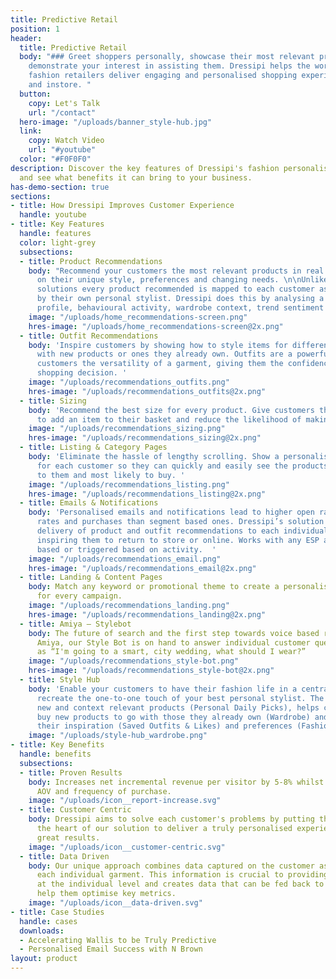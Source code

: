 ```yaml
---
title: Predictive Retail
position: 1
header:
  title: Predictive Retail
  body: "### Greet shoppers personally, showcase their most relevant products and
    demonstrate your interest in assisting them. Dressipi helps the world’s leading
    fashion retailers deliver engaging and personalised shopping experiences, online
    and instore. "
  button:
    copy: Let's Talk
    url: "/contact"
  hero-image: "/uploads/banner_style-hub.jpg"
  link:
    copy: Watch Video
    url: "#youtube"
  color: "#F0F0F0"
description: Discover the key features of Dressipi's fashion personalisation solution
  and see what benefits it can bring to your business.
has-demo-section: true
sections:
- title: How Dressipi Improves Customer Experience
  handle: youtube
- title: Key Features
  handle: features
  color: light-grey
  subsections:
  - title: Product Recommendations
    body: "Recommend your customers the most relevant products in real time based
      on their unique style, preferences and changing needs. \n\nUnlike other personalisation
      solutions every product recommended is mapped to each customer as if curated
      by their own personal stylist. Dressipi does this by analysing a customer’s
      profile, behavioural activity, wardrobe context, trend sentiment and intent.\n"
    image: "/uploads/home_recommendations-screen.png"
    hres-image: "/uploads/home_recommendations-screen@2x.png"
  - title: Outfit Recommendations
    body: 'Inspire customers by showing how to style items for different occasions
      with new products or ones they already own. Outfits are a powerful way of showing
      customers the versatility of a garment, giving them the confidence to make a
      shopping decision. '
    image: "/uploads/recommendations_outfits.png"
    hres-image: "/uploads/recommendations_outfits@2x.png"
  - title: Sizing
    body: 'Recommend the best size for every product. Give customers the extra assurance
      to add an item to their basket and reduce the likelihood of making a return. '
    image: "/uploads/recommendations_sizing.png"
    hres-image: "/uploads/recommendations_sizing@2x.png"
  - title: Listing & Category Pages
    body: 'Eliminate the hassle of lengthy scrolling. Show a personalised listing
      for each customer so they can quickly and easily see the products most relevant
      to them and most likely to buy. '
    image: "/uploads/recommendations_listing.png"
    hres-image: "/uploads/recommendations_listing@2x.png"
  - title: Emails & Notifications
    body: 'Personalised emails and notifications lead to higher open rates, click-through
      rates and purchases than segment based ones. Dressipi’s solution automates the
      delivery of product and outfit recommendations to each individual customer,
      inspiring them to return to store or online. Works with any ESP and can be theme
      based or triggered based on activity.  '
    image: "/uploads/recommendations_email.png"
    hres-image: "/uploads/recommendations_email@2x.png"
  - title: Landing & Content Pages
    body: Match any keyword or promotional theme to create a personalised alternative
      for every campaign.
    image: "/uploads/recommendations_landing.png"
    hres-image: "/uploads/recommendations_landing@2x.png"
  - title: Amiya – Stylebot
    body: The future of search and the first step towards voice based recommendations.
      Amiya, our Style Bot is on hand to answer individual customer questions such
      as “I'm going to a smart, city wedding, what should I wear?”
    image: "/uploads/recommendations_style-bot.png"
    hres-image: "/uploads/recommendations_style-bot@2x.png"
  - title: Style Hub
    body: 'Enable your customers to have their fashion life in a central place and
      recreate the one-to-one touch of your best personal stylist. The Style Hub showcases
      new and context relevant products (Personal Daily Picks), helps customers easily
      buy new products to go with those they already own (Wardrobe) and stores all
      their inspiration (Saved Outfits & Likes) and preferences (Fashion Fingerprint). '
    image: "/uploads/style-hub_wardrobe.png"
- title: Key Benefits
  handle: benefits
  subsections:
  - title: Proven Results
    body: Increases net incremental revenue per visitor by 5-8% whilst also increasing
      AOV and frequency of purchase.
    image: "/uploads/icon__report-increase.svg"
  - title: Customer Centric
    body: Dressipi aims to solve each customer's problems by putting their needs at
      the heart of our solution to deliver a truly personalised experience that delivers
      great results.
    image: "/uploads/icon__customer-centric.svg"
  - title: Data Driven
    body: Our unique approach combines data captured on the customer as well as on
      each individual garment. This information is crucial to providing personalisation
      at the individual level and creates data that can be fed back to retailers to
      help them optimise key metrics.
    image: "/uploads/icon__data-driven.svg"
- title: Case Studies
  handle: cases
  downloads:
  - Accelerating Wallis to be Truly Predictive
  - Personalised Email Success with N Brown
layout: product
---
```


